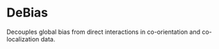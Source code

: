 # DeBias
Decouples global bias from direct interactions in co-orientation and co-localization data.

